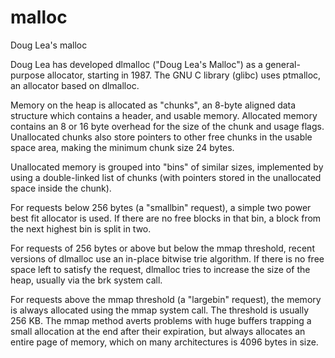 # malloc
Doug Lea's malloc

Doug Lea has developed dlmalloc ("Doug Lea's Malloc") as a general-purpose allocator, starting in 1987. The GNU C library (glibc) uses ptmalloc, an allocator based on dlmalloc.

Memory on the heap is allocated as "chunks", an 8-byte aligned data structure which contains a header, and usable memory. Allocated memory contains an 8 or 16 byte overhead for the size of the chunk and usage flags. Unallocated chunks also store pointers to other free chunks in the usable space area, making the minimum chunk size 24 bytes.

Unallocated memory is grouped into "bins" of similar sizes, implemented by using a double-linked list of chunks (with pointers stored in the unallocated space inside the chunk).

For requests below 256 bytes (a "smallbin" request), a simple two power best fit allocator is used. If there are no free blocks in that bin, a block from the next highest bin is split in two.

For requests of 256 bytes or above but below the mmap threshold, recent versions of dlmalloc use an in-place bitwise trie algorithm. If there is no free space left to satisfy the request, dlmalloc tries to increase the size of the heap, usually via the brk system call.

For requests above the mmap threshold (a "largebin" request), the memory is always allocated using the mmap system call. The threshold is usually 256 KB. The mmap method averts problems with huge buffers trapping a small allocation at the end after their expiration, but always allocates an entire page of memory, which on many architectures is 4096 bytes in size.

